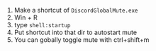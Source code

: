 1. Make a shortcut of `DiscordGlobalMute.exe`
2. Win + R
3. type `shell:startup`
4. Put shortcut into that dir to autostart mute
5. You can gobally toggle mute with ctrl+shift+m